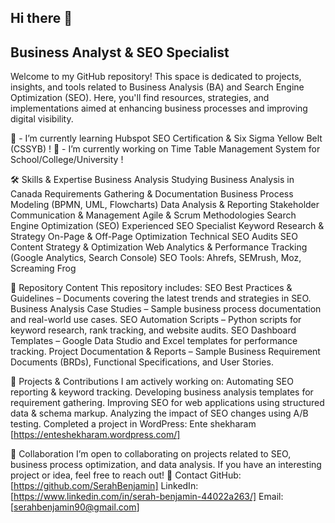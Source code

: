 ## Hi there 👋

## Business Analyst & SEO Specialist
Welcome to my GitHub repository! This space is dedicated to projects, insights, and tools related to Business Analysis (BA) and Search Engine Optimization (SEO). Here, you'll find resources, strategies, and implementations aimed at enhancing business processes and improving digital visibility.

 🌱 - I’m currently learning Hubspot SEO Certification & Six Sigma Yellow Belt (CSSYB) !
 🔭 - I’m currently working on Time Table Management System for School/College/University !
  

🛠 Skills & Expertise
Business Analysis
Studying Business Analysis in Canada
Requirements Gathering & Documentation
Business Process Modeling (BPMN, UML, Flowcharts)
Data Analysis & Reporting
Stakeholder Communication & Management
Agile & Scrum Methodologies
Search Engine Optimization (SEO)
Experienced SEO Specialist
Keyword Research & Strategy
On-Page & Off-Page Optimization
Technical SEO Audits
SEO Content Strategy & Optimization
Web Analytics & Performance Tracking (Google Analytics, Search Console)
SEO Tools: Ahrefs, SEMrush, Moz, Screaming Frog

📂 Repository Content
This repository includes:
SEO Best Practices & Guidelines – Documents covering the latest trends and strategies in SEO.
Business Analysis Case Studies – Sample business process documentation and real-world use cases.
SEO Automation Scripts – Python scripts for keyword research, rank tracking, and website audits.
SEO Dashboard Templates – Google Data Studio and Excel templates for performance tracking.
Project Documentation & Reports – Sample Business Requirement Documents (BRDs), Functional Specifications, and User Stories.

🚀 Projects & Contributions
I am actively working on:
Automating SEO reporting & keyword tracking.
Developing business analysis templates for requirement gathering.
Improving SEO for web applications using structured data & schema markup.
Analyzing the impact of SEO changes using A/B testing.
Completed a project in WordPress: Ente shekharam [https://enteshekharam.wordpress.com/]

🤝 Collaboration
I’m open to collaborating on projects related to SEO, business process optimization, and data analysis. If you have an interesting project or idea, feel free to reach out!
📧 Contact
GitHub: [https://github.com/SerahBenjamin]
LinkedIn: [https://www.linkedin.com/in/serah-benjamin-44022a263/]
Email: [serahbenjamin90@gmail.com]

